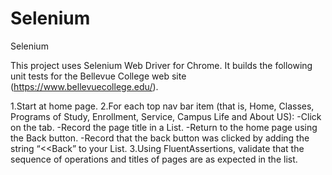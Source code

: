 # Selenium
Selenium

This project uses Selenium Web Driver for Chrome. It builds the following unit tests for the Bellevue College web site (https://www.bellevuecollege.edu/).

1.Start at home page.
2.For each top nav bar item (that is, Home, Classes, Programs of Study, Enrollment, Service, Campus Life and About US):
-Click on the tab.
-Record the page title in a List<string>.
-Return to the home page using the Back button.
-Record that the back button was clicked by adding the string “<<Back” to your List<string>.
3.Using FluentAssertions, validate that the sequence of operations and titles of pages are as expected in the list.
